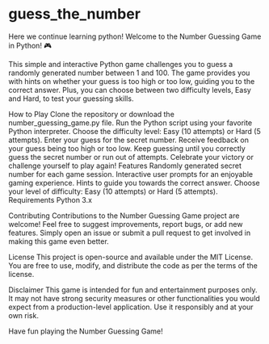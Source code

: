 # guess_the_number
Here we continue learning python!
Welcome to the Number Guessing Game in Python! 🎮

This simple and interactive Python game challenges you to guess a randomly generated number between 1 and 100. The game provides you with hints on whether your guess is too high or too low, guiding you to the correct answer. Plus, you can choose between two difficulty levels, Easy and Hard, to test your guessing skills.

How to Play
Clone the repository or download the number_guessing_game.py file.
Run the Python script using your favorite Python interpreter.
Choose the difficulty level: Easy (10 attempts) or Hard (5 attempts).
Enter your guess for the secret number.
Receive feedback on your guess being too high or too low.
Keep guessing until you correctly guess the secret number or run out of attempts.
Celebrate your victory or challenge yourself to play again!
Features
Randomly generated secret number for each game session.
Interactive user prompts for an enjoyable gaming experience.
Hints to guide you towards the correct answer.
Choose your level of difficulty: Easy (10 attempts) or Hard (5 attempts).
Requirements
Python 3.x

Contributing
Contributions to the Number Guessing Game project are welcome! Feel free to suggest improvements, report bugs, or add new features. Simply open an issue or submit a pull request to get involved in making this game even better.

License
This project is open-source and available under the MIT License. You are free to use, modify, and distribute the code as per the terms of the license.

Disclaimer
This game is intended for fun and entertainment purposes only. It may not have strong security measures or other functionalities you would expect from a production-level application. Use it responsibly and at your own risk.

Have fun playing the Number Guessing Game!
